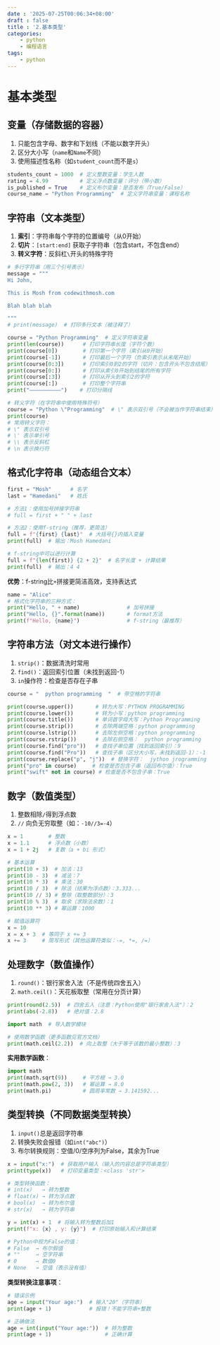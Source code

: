 ```yaml
---
date : '2025-07-25T00:06:34+08:00'
draft : false
title : '2.基本类型'
categories:
    - python
    - 编程语言
tags:
    - python
---
```


# 基本类型

## 变量（存储数据的容器）

1. 只能包含字母、数字和下划线（不能以数字开头）
2. 区分大小写（`name`和`Name`不同）
3. 使用描述性名称（如`student_count`而不是`s`）

```python
students_count = 1000  # 定义整数变量：学生人数
rating = 4.99          # 定义浮点数变量：评分（带小数）
is_published = True    # 定义布尔变量：是否发布（True/False）
course_name = "Python Programming"  # 定义字符串变量：课程名称
```

## 字符串（文本类型）

1. **索引**：字符串每个字符的位置编号（从0开始）
2. **切片**：`[start:end]` 获取子字符串（包含start，不包含end）
3. **转义字符**：反斜杠`\`开头的特殊字符

```python
# 多行字符串（用三个引号表示）
message = """
Hi John,

This is Mosh from codewithmosh.com

Blah blah blah

"""
# print(message)  # 打印多行文本（被注释了）

course = "Python Programming"  # 定义字符串变量
print(len(course))      # 打印字符串长度（字符个数）
print(course[0])        # 打印第一个字符（索引从0开始）
print(course[-1])       # 打印最后一个字符（负索引表示从末尾开始）
print(course[0:3])      # 打印索引0到2的字符（切片：包含开头不包含结尾）
print(course[0:])       # 打印从索引0开始到结尾的所有字符
print(course[:3])       # 打印从开头到索引2的字符
print(course[:])        # 打印整个字符串
print("——————————")    # 打印分隔线

# 转义字符（在字符串中使用特殊符号）
course = "Python \"Programming"  # \" 表示双引号（不会被当作字符串结束）
print(course)
# 常用转义字符：
# \" 表示双引号
# \' 表示单引号
# \\ 表示反斜杠
# \n 表示换行符
```

## 格式化字符串（动态组合文本）

```python
first = "Mosh"      # 名字
last = "Hamedani"   # 姓氏

# 方法1：使用加号拼接字符串
# full = first + " " + last

# 方法2：使用f-string（推荐，更简洁）
full = f"{first} {last}"  # 大括号{}内插入变量
print(full)  # 输出：Mosh Hamedani

# f-string中可以进行计算
full = f"{len(first)} {2 + 2}"  # 名字长度 + 计算结果
print(full)  # 输出：4 4
```

**优势**：f-string比`+`拼接更简洁高效，支持表达式

```python
name = "Alice"
# 格式化字符串的三种方式：
print("Hello, " + name)               # 加号拼接
print("Hello, {}".format(name))       # format方法
print(f"Hello, {name}")               # f-string（最推荐）
```

## 字符串方法（对文本进行操作）

1. `strip()`：数据清洗时常用
2. `find()`：返回索引位置（未找到返回-1）
3. `in`操作符：检查是否存在子串

```python
course = "  python programming  "  # 带空格的字符串

print(course.upper())       # 转为大写：PYTHON PROGRAMMING  
print(course.lower())       # 转为小写：python programming  
print(course.title())       # 单词首字母大写：Python Programming  
print(course.strip())       # 去除两端空格：python programming
print(course.lstrip())      # 去除左侧空格：python programming  
print(course.rstrip())      # 去除右侧空格：  python programming
print(course.find("pro"))   # 查找子串位置（找到返回索引）：9
print(course.find("Pro"))   # 查找子串（区分大小写，未找到返回-1）：-1
print(course.replace("p", "j"))  # 替换字符：  jython jrogramming  
print("pro" in course)     # 检查是否包含子串（返回布尔值）：True
print("swift" not in course) # 检查是否不包含子串：True
```

## 数字（数值类型）

1. 整数相除`/`得到浮点数
2. `//` 向负无穷取整（如：`-10//3=-4`）

```python
x = 1        # 整数
x = 1.1      # 浮点数（小数）
x = 1 + 2j   # 复数（a + bi 形式）

# 基本运算
print(10 + 3)  # 加法：13
print(10 - 3)  # 减法：7
print(10 * 3)  # 乘法：30
print(10 / 3)  # 除法（结果为浮点数）：3.333...
print(10 // 3) # 整除（取整数部分）：3
print(10 % 3)  # 取余（求除法余数）：1
print(10 ** 3) # 幂运算：1000

# 赋值运算符
x = 10
x = x + 3  # 等同于 x += 3
x += 3     # 简写形式（其他运算符类似：-=, *=, /=）
```

## 处理数字（数值操作）

1. `round()`：银行家舍入法（不是传统四舍五入）
2. `math.ceil()`：天花板取整（常用在分页计算）

```python
print(round(2.5))  # 四舍五入（注意：Python使用"银行家舍入法"）：2
print(abs(-2.8))   # 绝对值：2.8

import math  # 导入数学模块

# 使用数学函数（更多函数见官方文档）
print(math.ceil(2.2))  # 向上取整（大于等于该数的最小整数）：3
```

**实用数学函数**：

```python
import math
print(math.sqrt(9))     # 平方根 → 3.0
print(math.pow(2, 3))   # 幂运算 → 8.0
print(math.pi)          # 圆周率常数 → 3.141592...
```

## 类型转换（不同数据类型转换）

1. `input()`总是返回字符串
2. 转换失败会报错（如`int("abc")`）
3. 布尔转换规则：空值/0/空序列为False，其余为True

```python
x = input("x:")  # 获取用户输入（输入的内容总是字符串类型）
print(type(x))   # 打印变量类型：<class 'str'>

# 类型转换函数：
# int(x)   → 转为整数
# float(x) → 转为浮点数
# bool(x)  → 转为布尔值
# str(x)   → 转为字符串

y = int(x) + 1  # 将输入转为整数后加1
print(f"x: {x} , y: {y}")  # 打印原始输入和计算结果

# Python中视为False的值：
# False  → 布尔假值
# ""     → 空字符串
# 0      → 数值0
# None   → 空值（表示没有值）
```

**类型转换注意事项**：

```python
# 错误示例
age = input("Your age:")  # 输入"20"（字符串）
print(age + 1)            # 报错！不能字符串+整数

# 正确做法
age = int(input("Your age:"))  # 转为整数
print(age + 1)                 # 正确计算
```

